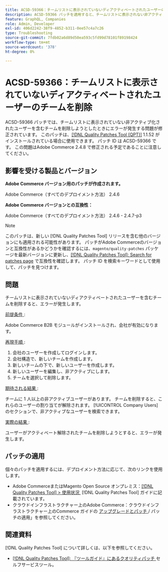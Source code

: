 ```yaml
---
title: ACSD-59366：チームリストに表示されていないディアクティベートされたユーザーのチームを削除
description: ACSD-59366 パッチを適用すると、チームリストに表示されない非アクティブ化されたユーザーを含むチームを削除しようとしたときにエラーが発生するAdobe Commerceの問題を修正できます。
feature: GraphQL, Companies
role: Admin, Developer
exl-id: 406d2242-38f9-4852-b311-0ee57c4a7c26
type: Troubleshooting
source-git-commit: 7fdb02a6d89d50ea593c5fd99d78101f89198424
workflow-type: tm+mt
source-wordcount: '378'
ht-degree: 0%

---
```


# ACSD-59366：チームリストに表示されていないディアクティベートされたユーザーのチームを削除

ACSD-59366 パッチでは、チームリストに表示されていない非アクティブ化されたユーザーを含むチームを削除しようとしたときにエラーが発生する問題が修正されています。 このパッチは、[[!DNL Quality Patches Tool (QPT)]](/help/tools/quality-patches-tool/quality-patches-tool-to-self-serve-quality-patches.md) 1.1.52 がインストールされている場合に使用できます。 パッチ ID は ACSD-59366 です。 この問題はAdobe Commerce 2.4.8 で修正される予定であることに注意してください。

## 影響を受ける製品とバージョン

**Adobe Commerce バージョン用のパッチが作成されます。**

Adobe Commerce（すべてのデプロイメント方法） 2.4.6

**Adobe Commerce バージョンとの互換性：**

Adobe Commerce（すべてのデプロイメント方法） 2.4.6 - 2.4.7-p3

>[!NOTE]
>
>このパッチは、新しい [!DNL Quality Patches Tool] リリースを含む他のバージョンにも適用される可能性があります。 パッチがAdobe Commerceのバージョンと互換性があるかどうかを確認するには、`magento/quality-patches` パッケージを最新バージョンに更新し、[[!DNL Quality Patches Tool]: Search for patches page](https://experienceleague.adobe.com/tools/commerce-quality-patches/index.html?lang=ja) で互換性を確認します。 パッチ ID を検索キーワードとして使用して、パッチを見つけます。

## 問題

チームリストに表示されていないディアクティベートされたユーザーを含むチームを削除すると、エラーが発生します。

<u> 前提条件 </u>:

Adobe Commerce B2B モジュールがインストールされ、会社が有効になります。

<u> 再現手順 </u>:

1. 会社のユーザーを作成してログインします。
1. 会社構造で、新しいチームを作成します。
1. 新しいチームの下で、新しいユーザーを作成します。
1. 新しいユーザーを編集し、非アクティブにします。
1. チームを選択して削除します。

<u> 期待される結果 </u>:

チームに 1 人以上の非アクティブユーザーがあります。 チームを削除すると、これらのユーザーの割り当てが解除されます。 [!UICONTROL Company Users] のセクションで、非アクティブなユーザーを検索できます。

<u> 実際の結果 </u>:

ユーザーがアクティベート解除されたチームを削除しようとすると、エラーが発生します。

## パッチの適用

個々のパッチを適用するには、デプロイメント方法に応じて、次のリンクを使用します。

* Adobe CommerceまたはMagento Open Source オンプレミス：[[!DNL Quality Patches Tool] > 使用状況 &#x200B;](/help/tools/quality-patches-tool/usage.md) [!DNL Quality Patches Tool] ガイドに記載されています。
* クラウドインフラストラクチャー上のAdobe Commerce：クラウドインフラストラクチャー上のCommerce ガイドの [&#x200B; アップグレードとパッチ &#x200B;](https://experienceleague.adobe.com/docs/commerce-cloud-service/user-guide/develop/upgrade/apply-patches.html?lang=ja)/ パッチの適用」を参照してください。

## 関連資料

[!DNL Quality Patches Tool] について詳しくは、以下を参照してください。

* [[!DNL Quality Patches Tool]: 『ツールガイド』にあるクオリティパッチ &#x200B;](/help/tools/quality-patches-tool/quality-patches-tool-to-self-serve-quality-patches.md) セルフサービスツール。
